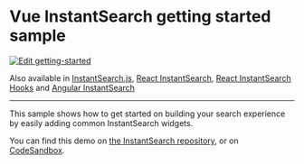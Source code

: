 # Vue InstantSearch getting started sample

[![Edit getting-started](https://codesandbox.io/static/img/play-codesandbox.svg)](https://codesandbox.io/s/github/algolia/instantsearch/tree/master/examples/vue/getting-started)

Also available in [InstantSearch.js](../../instantsearch.js/getting-started/), [React InstantSearch](../../react-instantsearch/getting-started/), [React InstantSearch Hooks](../../react-instantsearch-hooks/getting-started/) and [Angular InstantSearch](../../angular-instantsearch/getting-started/)

---

This sample shows how to get started on building your search experience by easily adding common InstantSearch widgets. 

You can find this demo on [the InstantSearch repository](https://github.com/algolia/instantsearch/tree/master/examples/vue/getting-started), or on [CodeSandbox](https://codesandbox.io/s/github/algolia/instantsearch/tree/master/examples/vue/getting-started).
